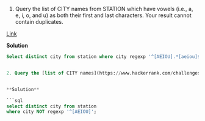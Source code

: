 1. Query the list of CITY names from STATION which have vowels (i.e., a, e, i, o, and u) as both their first and last characters. Your result cannot contain duplicates.
   
[Link](https://www.hackerrank.com/challenges/weather-observation-station-8/problem?isFullScreen=true)

**Solution**
```sql
Select distinct city from station where city regexp '^[AEIOU].*[aeiou]$';`


2. Query the [list of CITY names](https://www.hackerrank.com/challenges/weather-observation-station-9/problem?isFullScreen=true) from STATION that do not start with vowels. Your result cannot contain duplicates.


**Solution**

```sql
select distinct city from station
where city NOT regexp '^[AEIOU]';

